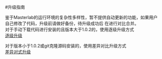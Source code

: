 #升级指南

鉴于Masterlab的运行环境的复杂性多样性，暂不提供自动更新的功能，如果用户自己修改了代码，升级前请做好备份，待升级成功后
在进行对比合并。  
对于手动下载代码进行安装的且版本大于1.0.2的，使用逐级升级方式  
[逐级升级](./help.php?md=upgrade-step "逐级升级")  

对于版本小于1.0.2或git克隆源码安装的，使用差异对比升级方式  
[差异对式升级](./help.php?md=upgrade-compare "差异对式升级")  